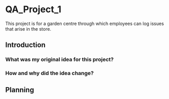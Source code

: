 # QA_Project_1
This project is for a garden centre through which employees can log issues that arise in the store. 

## Introduction
### What was my original idea for this project?
### How and why did the idea change?
## Planning

## 
